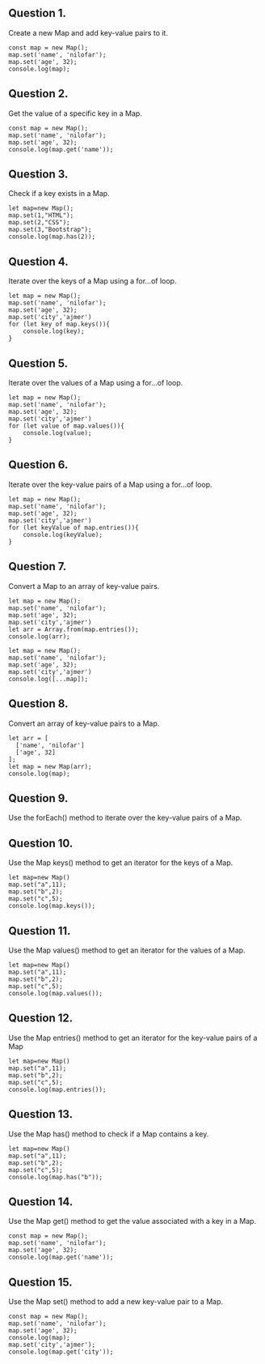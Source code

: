 ## Question 1.
Create a new Map and add key-value pairs to it.
```
const map = new Map();
map.set('name', 'nilofar');
map.set('age', 32);
console.log(map);
```
## Question 2.
Get the value of a specific key in a Map.
```
const map = new Map();
map.set('name', 'nilofar');
map.set('age', 32);
console.log(map.get('name'));
```
## Question 3.
Check if a key exists in a Map.
```
let map=new Map();  
map.set(1,"HTML");  
map.set(2,"CSS");  
map.set(3,"Bootstrap");  
console.log(map.has(2));
```
## Question 4.
 Iterate over the keys of a Map using a for...of loop.
```
let map = new Map();
map.set('name', 'nilofar');
map.set('age', 32);
map.set('city','ajmer')
for (let key of map.keys()){
	console.log(key);
}
```
## Question 5.
Iterate over the values of a Map using a for...of loop.
```
let map = new Map();
map.set('name', 'nilofar');
map.set('age', 32);
map.set('city','ajmer')
for (let value of map.values()){
	console.log(value);
}
```
## Question 6.
 Iterate over the key-value pairs of a Map using a for...of loop.
```
let map = new Map();
map.set('name', 'nilofar');
map.set('age', 32);
map.set('city','ajmer')
for (let keyValue of map.entries()){
	console.log(keyValue);
}
```
## Question 7.
 Convert a Map to an array of key-value pairs.
```
let map = new Map();
map.set('name', 'nilofar');
map.set('age', 32);
map.set('city','ajmer')
let arr = Array.from(map.entries());
console.log(arr);
```
```
let map = new Map();
map.set('name', 'nilofar');
map.set('age', 32);
map.set('city','ajmer')
console.log([...map]);
```
## Question 8.
 Convert an array of key-value pairs to a Map.
```
let arr = [
  ['name', 'nilofar']
  ['age', 32]
];
let map = new Map(arr);
console.log(map);
```
## Question 9.
 Use the forEach() method to iterate over the key-value pairs of a Map.

## Question 10.
Use the Map keys() method to get an iterator for the keys of a Map.
```
let map=new Map()
map.set("a",11);
map.set("b",2);
map.set("c",5);
console.log(map.keys());
```
## Question 11.
Use the Map values() method to get an iterator for the values of a Map.
```
let map=new Map()
map.set("a",11);
map.set("b",2);
map.set("c",5);
console.log(map.values());
```
## Question 12.
 Use the Map entries() method to get an iterator for the key-value pairs of a Map
 ```
 let map=new Map()
map.set("a",11);
map.set("b",2);
map.set("c",5);
console.log(map.entries());
```
## Question 13.
Use the Map has() method to check if a Map contains a key.
```
let map=new Map()
map.set("a",11);
map.set("b",2);
map.set("c",5);
console.log(map.has("b"));
```
## Question 14.
Use the Map get() method to get the value associated with a key in a Map.
```
const map = new Map();
map.set('name', 'nilofar');
map.set('age', 32);
console.log(map.get('name'));
```
## Question 15.
 Use the Map set() method to add a new key-value pair to a Map.
```
const map = new Map();
map.set('name', 'nilofar');
map.set('age', 32);
console.log(map);
map.set('city','ajmer');
console.log(map.get('city'));
```









